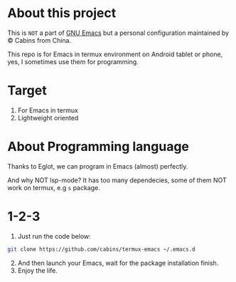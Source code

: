 # About this project


This is `NOT` a part of [GNU Emacs](https://www.gnu.org/software/emacs/) but a personal configuration maintained by © Cabins from China.

This repo is for Emacs in termux environment on Android tablet or phone, yes, I sometimes use them for programming.

# Target

1. For Emacs in termux
2. Lightweight oriented

# About Programming language

Thanks to Eglot, we can program in Emacs (almost) perfectly.

And why NOT lsp-mode? It has too many dependecies, some of them NOT work on termux, e.g `s` package.

# 1-2-3

1. Just run the code below:

```bash
git clone https://github.com/cabins/termux-emacs ~/.emacs.d
```

2. And then launch your Emacs, wait for the package installation finish.
3. Enjoy the life.
